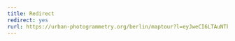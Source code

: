 ```yaml
---
title: Redirect
redirect: yes
rurl: https://urban-photogrammetry.org/berlin/maptour?l=eyJweCI6LTAuNTkxNjY0Mzg5NDkwMTI3MywicHkiOjAuNzY1Njg3Mzk2MDYxMjQxOSwicHoiOi0wLjg1MzA4NDQzMzYzODA1ODEsInR4IjotMC4xMDkyODU5NDIwOTYxOTE5MywidHkiOjEuMTM2NTE2MDQyNTY2ODk1OSwidHoiOi0wLjI2MjEyNTE5ODAxNTYwOCwiYSI6MTAuMzEwOTk0OTU1ODIzODQ2LCJiIjoyLjAyMzI3NjEyMzcyNTE3MDYsInIiOjAuODQ4MTk1NTM3NDQ4MDk5LCJvIjoiN2M2NDcxZDM5NDZkNGRjMGJiZTk5YTFiNDkyYTNmMDEiLCJ0IjoiZSJ9
---
```

